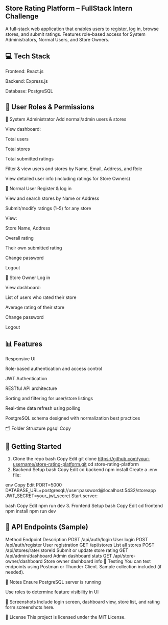 ## Store Rating Platform – FullStack Intern Challenge
A full-stack web application that enables users to register, log in, browse stores, and submit ratings. Features role-based access for System Administrators, Normal Users, and Store Owners.

## 💻 Tech Stack
Frontend: React.js

Backend: Express.js 

Database: PostgreSQL 

## 🔐 User Roles & Permissions
🔧 System Administrator
Add normal/admin users & stores

View dashboard:

Total users

Total stores

Total submitted ratings

Filter & view users and stores by Name, Email, Address, and Role

View detailed user info (including ratings for Store Owners)

👤 Normal User
Register & log in

View and search stores by Name or Address

Submit/modify ratings (1–5) for any store

View:

Store Name, Address

Overall rating

Their own submitted rating

Change password

Logout

🏪 Store Owner
Log in

View dashboard:

List of users who rated their store

Average rating of their store

Change password

Logout

## 📊 Features
Responsive UI

Role-based authentication and access control

JWT Authentication

RESTful API architecture

Sorting and filtering for user/store listings

Real-time data refresh using polling

PostgreSQL schema designed with normalization best practices

🗂️ Folder Structure
pgsql
Copy

## 🚀 Getting Started
1. Clone the repo
bash
Copy
Edit
git clone https://github.com/your-username/store-rating-platform.git
cd store-rating-platform
2. Backend Setup
bash
Copy
Edit
cd backend
npm install
Create a .env file:

env
Copy
Edit
PORT=5000
DATABASE_URL=postgresql://user:password@localhost:5432/storeapp
JWT_SECRET=your_jwt_secret
Start server:

bash
Copy
Edit
npm run dev
3. Frontend Setup
bash
Copy
Edit
cd frontend
npm install
npm run dev
## 📮 API Endpoints (Sample)

Method	Endpoint	Description
POST	/api/auth/login	User login
POST	/api/auth/register	User registration
GET	/api/stores	List all stores
POST	/api/stores/rate/:storeId	Submit or update store rating
GET	/api/admin/dashboard	Admin dashboard stats
GET	/api/store-owner/dashboard	Store owner dashboard info
🧪 Testing
You can test endpoints using Postman or Thunder Client. Sample collection included (if needed).

📌 Notes
Ensure PostgreSQL server is running

Use roles to determine feature visibility in UI


📸 Screenshots
Include login screen, dashboard view, store list, and rating form screenshots here.

📄 License
This project is licensed under the MIT License.

